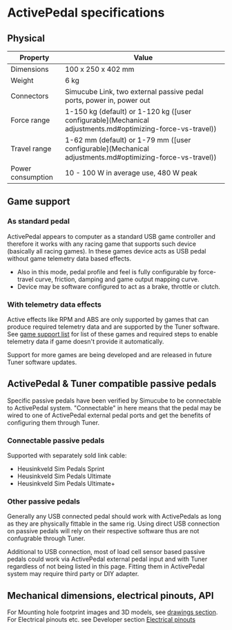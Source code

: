 # ActivePedal specifications

## Physical

| Property          | Value                                                                                                      |
| ----------------- | ---------------------------------------------------------------------------------------------------------- |
| Dimensions        | 100 x 250 x 402 mm                                                                                         |
| Weight            | 6 kg                                                                                                       |
| Connectors        | Simucube Link, two external passive pedal ports, power in, power out                                       |
| Force range       | 1-150 kg (default) or 1-120 kg ([user configurable](Mechanical adjustments.md#optimizing-force-vs-travel)) |
| Travel range      | 1-62 mm (default) or 1-79 mm ([user configurable](Mechanical adjustments.md#optimizing-force-vs-travel))   |
| Power consumption | 10 - 100 W in average use, 480 W peak                                                                      |


## Game support

### As standard pedal

ActivePedal appears to computer as a standard USB game controller and therefore it works with any racing game that supports such device (basically all racing games). In these games device acts as USB pedal without game telemetry data based effects.

- Also in this mode, pedal profile and feel is fully configurable by force-travel curve, friction, damping and game output mapping curve. 
- Device may be software configured to act as a brake, throttle or clutch.

### With telemetry data effects

Active effects like RPM and ABS are only supported by games that can produce required telemetry data and are supported
by the Tuner software. See [game support list](../Tuner/games/index.md) for list of these games and required steps to enable
telemetry data if game doesn't provide it automatically.



Support for more games are being developed and are released in future Tuner software updates.

## ActivePedal & Tuner compatible passive pedals

Specific passive pedals have been verified by Simucube to be connectable to ActivePedal system. "Connectable" in here means that the pedal may be wired to one of ActivePedal external pedal ports and get the benefits of configuring them through Tuner. 

### Connectable passive pedals

Supported with separately sold link cable:

* Heusinkveld Sim Pedals Sprint
* Heusinkveld Sim Pedals Ultimate
* Heusinkveld Sim Pedals Ultimate+

### Other passive pedals

Generally any USB connected pedal should work with ActivePedals as long as they are physically fittable in the same rig. Using direct USB connection on passive pedals will rely on their respective software thus are not confugrable through Tuner.

Additional to USB connection, most of load cell sensor based passive pedals could work via ActivePedal external pedal input and with Tuner regardless of not being listed in this page. Fitting them in ActivePedal system may require third party or DIY adapter.

## Mechanical dimensions, electrical pinouts, API

For Mounting hole footprint images and 3D models, see [drawings section](Drawings.md). For Electrical pinouts etc. see Developer section [Electrical pinouts](../Developers/ActivePedal/Pinouts.md)

